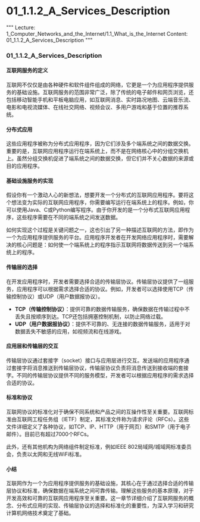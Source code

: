 # 01_1.1.2_A_Services_Description

"""
Lecture: 1_Computer_Networks_and_the_Internet/1.1_What_is_the_Internet
Content: 01_1.1.2_A_Services_Description
"""

### 01_1.1.2_A_Services_Description

#### 互联网服务的定义

互联网不仅仅是由各种硬件和软件组件组成的网络，它更是一个为应用程序提供服务的基础设施。互联网服务的范围非常广泛，除了传统的电子邮件和网页浏览，还包括移动智能手机和平板电脑应用，如互联网消息、实时路况地图、云端音乐流、电影和电视流媒体、在线社交网络、视频会议、多用户游戏和基于位置的推荐系统。

#### 分布式应用

这些应用程序被称为分布式应用程序，因为它们涉及多个端系统之间的数据交换。重要的是，互联网应用程序运行在端系统上，而不是在网络核心中的分组交换机上。虽然分组交换机促进了端系统之间的数据交换，但它们并不关心数据的来源或目的应用程序。

#### 基础设施服务的实现

假设你有一个激动人心的新想法，想要开发一个分布式的互联网应用程序。要将这个想法变为实际的互联网应用程序，你需要编写运行在端系统上的程序。例如，你可以使用Java、C或Python编写程序。由于你开发的是一个分布式互联网应用程序，这些程序需要在不同的端系统之间发送数据。

如何实现这个过程是关键问题之一，这也引出了另一种描述互联网的方法，即作为一个为应用程序提供服务的平台。应用程序开发者在开发网络应用程序时，需要解决的核心问题是：如何使一个端系统上的程序指示互联网将数据传送到另一个端系统上的程序。

#### 传输层的选择

在开发应用程序时，开发者需要选择合适的传输层协议。传输层协议提供了一组服务，应用程序可以根据需求选择合适的协议。例如，开发者可以选择使用TCP（传输控制协议）或UDP（用户数据报协议）。

- **TCP（传输控制协议）**：提供可靠的数据传输服务，确保数据在传输过程中不丢失且按顺序到达。TCP还包括拥塞控制机制，以防止网络过载。
- **UDP（用户数据报协议）**：提供不可靠的、无连接的数据传输服务，适用于对数据丢失不敏感的应用，如视频流和在线游戏。

#### 应用层和传输层的交互

传输层协议通过套接字（socket）接口与应用层进行交互。发送端的应用程序通过套接字将消息推送到传输层协议，传输层协议负责将消息传送到接收端的套接字。不同的传输层协议提供不同的服务模型，开发者可以根据应用程序的需求选择合适的协议。

#### 标准和协议

互联网协议的标准化对于确保不同系统和产品之间的互操作性至关重要。互联网标准由互联网工程任务组（IETF）制定，其标准文件称为请求评论（RFCs）。这些文件详细定义了各种协议，如TCP、IP、HTTP（用于网页）和SMTP（用于电子邮件）。目前已有超过7000个RFCs。

此外，还有其他机构为网络组件制定标准，例如IEEE 802局域网/城域网标准委员会，负责以太网和无线WiFi标准。

#### 小结

互联网作为一个为应用程序提供服务的基础设施，其核心在于通过选择合适的传输层协议和标准，确保数据在端系统之间可靠传输。理解这些服务的基本原理，对于开发高效和可靠的互联网应用程序至关重要。这一章节详细介绍了互联网服务的概念、分布式应用的实现、传输层协议的选择和标准化的重要性，为深入学习和研究计算机网络技术奠定了基础。